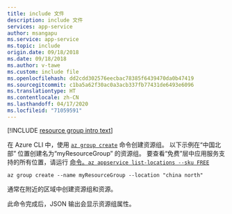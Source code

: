 ```yaml
---
title: include 文件
description: include 文件
services: app-service
author: msangapu
ms.service: app-service
ms.topic: include
origin.date: 09/18/2018
ms.date: 09/18/2018
ms.author: v-tawe
ms.custom: include file
ms.openlocfilehash: dd2cdd302576eecbac78385f6439470da0b47419
ms.sourcegitcommit: c1ba5a62f30ac0a3acb337fb77431de6493e6096
ms.translationtype: HT
ms.contentlocale: zh-CN
ms.lasthandoff: 04/17/2020
ms.locfileid: "71059591"
---
```

[!INCLUDE [resource group intro text](resource-group.md)]

在 Azure CLI 中，使用 [`az group create`](/cli/group?view=azure-cli-latest#az-group-create) 命令创建资源组。 以下示例在“中国北部”  位置创建名为“myResourceGroup”  的资源组。 要查看“免费”层中应用服务支持的所有位置，请运行  [ 命令。`az appservice list-locations --sku FREE`](/cli/appservice?view=azure-cli-latest#az-appservice-list-locations)

```azurecli
az group create --name myResourceGroup --location "china north"
```

通常在附近的区域中创建资源组和资源。 

此命令完成后，JSON 输出会显示资源组属性。